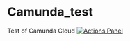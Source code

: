 # Camunda_test
Test of Camunda Cloud
[![Actions Panel](https://img.shields.io/badge/actionspanel-enabled-brightgreen)](https://www.actionspanel.app/app/Koynova/hello-world)
